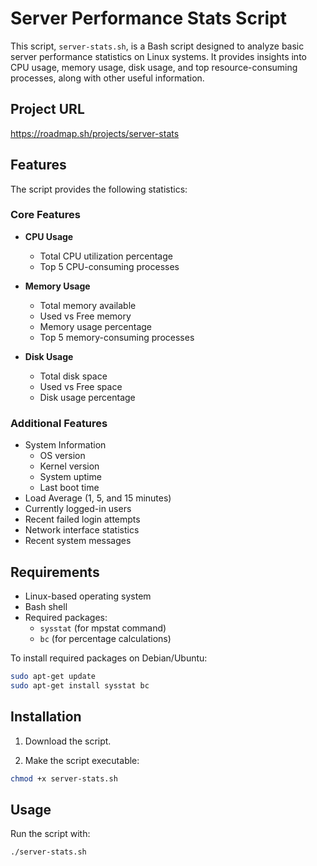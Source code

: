 # Server Performance Stats Script

This script, `server-stats.sh`, is a Bash script designed to analyze basic server performance statistics on Linux systems.  It provides insights into CPU usage, memory usage, disk usage, and top resource-consuming processes, along with other useful information.

## Project URL

https://roadmap.sh/projects/server-stats

## Features

The script provides the following statistics:

### Core Features
- **CPU Usage**
  - Total CPU utilization percentage
  - Top 5 CPU-consuming processes

- **Memory Usage**
  - Total memory available
  - Used vs Free memory
  - Memory usage percentage
  - Top 5 memory-consuming processes

- **Disk Usage**
  - Total disk space
  - Used vs Free space
  - Disk usage percentage

### Additional Features
- System Information
  - OS version
  - Kernel version
  - System uptime
  - Last boot time
- Load Average (1, 5, and 15 minutes)
- Currently logged-in users
- Recent failed login attempts
- Network interface statistics
- Recent system messages

## Requirements

- Linux-based operating system
- Bash shell
- Required packages:
  - `sysstat` (for mpstat command)
  - `bc` (for percentage calculations)

To install required packages on Debian/Ubuntu:

```sh
sudo apt-get update
sudo apt-get install sysstat bc
```


## Installation

1. Download the script.

2. Make the script executable:

```sh
chmod +x server-stats.sh
```


## Usage

Run the script with:

```sh
./server-stats.sh
```



